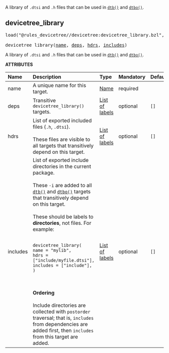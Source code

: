 <!-- Generated with Stardoc: http://skydoc.bazel.build -->

A library of `.dtsi` and `.h` files that can be used in [`dtb()`](dtb.md#dtb)
and [`dtbo()`](dtbo.md#dtbo).

<a id="devicetree_library"></a>

## devicetree_library

<pre>
load("@rules_devicetree//devicetree:devicetree_library.bzl", "devicetree_library")

devicetree_library(<a href="#devicetree_library-name">name</a>, <a href="#devicetree_library-deps">deps</a>, <a href="#devicetree_library-hdrs">hdrs</a>, <a href="#devicetree_library-includes">includes</a>)
</pre>

A library of `.dtsi` and `.h` files that can be used in
[`dtb()`](dtb.md#dtb) and [`dtbo()`](dtbo.md#dtbo).

**ATTRIBUTES**


| Name  | Description | Type | Mandatory | Default |
| :------------- | :------------- | :------------- | :------------- | :------------- |
| <a id="devicetree_library-name"></a>name |  A unique name for this target.   | <a href="https://bazel.build/concepts/labels#target-names">Name</a> | required |  |
| <a id="devicetree_library-deps"></a>deps |  Transitive `devicetree_library()` targets.   | <a href="https://bazel.build/concepts/labels">List of labels</a> | optional |  `[]`  |
| <a id="devicetree_library-hdrs"></a>hdrs |  List of exported included files (`.h`, `.dtsi`).<br><br>These files are visible to all targets that transitively depend on this target.   | <a href="https://bazel.build/concepts/labels">List of labels</a> | optional |  `[]`  |
| <a id="devicetree_library-includes"></a>includes |  List of exported include directories in the current package.<br><br>These `-i` are added to all [`dtb()`](dtb.md#dtb) and [`dtbo()`](dtbo.md#dtbo) targets that transitively depend on this target.<br><br>These should be labels to **directories**, not files. For example:<br><br><pre><code class="language-starlark">devicetree_library(&#10;    name = "mylib",&#10;    hdrs = ["include/myfile.dtsi"],&#10;    includes = ["include"],&#10;)</code></pre><br><br>**Ordering**<br><br>Include directories are collected with `postorder` traversal; that is, `includes` from dependencies are added first, then `includes` from this target are added.   | <a href="https://bazel.build/concepts/labels">List of labels</a> | optional |  `[]`  |


